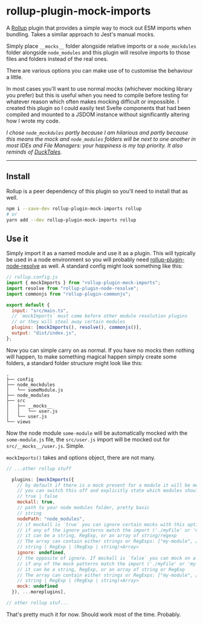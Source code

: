 # rollup-plugin-mock-imports

A [Rollup](www.rollupjs.org) plugin that provides a simple way to mock out ESM imports when bundling. Takes a similar approach to Jest's manual mocks.

Simply place `__mocks__` folder alongside relative imports or a `node_mockdules` folder alongside `node_modules` and this plugin will resolve imports to those files and folders instead of the real ones.

There are various options you can make use of to customise the behaviour a little.

In most cases you'll want to use normal mocks (whichever mocking library you prefer) but this is useful when you need to compile before testing for whatever reason which often makes mocking difficult or impossible. I created this plugin so I could easily test Svelte components that had been compiled and mounted to a JSDOM instance without significantly altering how I wrote my code.

_I chose `node_mockdules` partly because I am hilarious and partly because this means the mock and `node_modules` folders will be next to one another in most IDEs and File Managers: your happiness is my top priority. It also reminds of [DuckTales](https://en.wikipedia.org/wiki/DuckTales)._

---

## Install

Rollup is a peer dependency of this plugin so you'll need to install that as well.

```bash
npm i --save-dev rollup-plugin-mock-imports rollup
# or
yarn add --dev rollup-plugin-mock-imports rollup
```

## Use it

Simply import it as a named module and use it as a plugin. This will typically be used in a node environment so you will probably need [rollup-plugin-node-resolve](https://github.com/rollup/rollup-plugin-node-resolve) as well. A standard config might look something like this:

```js
// rollup.config.js
import { mockImports } from "rollup-plugin-mock-imports";
import resolve from "rollup-plugin-node-resolve";
import commonjs from "rollup-plugin-commonjs";

export default {
  input: "src/main.ts",
  // `mockImports` must come before other module resolution plugins
  // or they will steal away certain modules
  plugins: [mockImports(), resolve(), commonjs()],
  output: "dist/index.js",
};
```

Now you can simple carry on as normal. If you have no mocks then nothing will happen, to make something magical happen simply create some folders, a standard folder structure might look like this:

```
.
├── config
├── node_mockdules
│   └── someModule.js
├── node_modules
├── src
│   ├── __mocks__
│   │   └── user.js
│   └── user.js
└── views
```

Now the node module `some-module` will be automatically mocked with the `some-module.js` file, the `src/user.js` import will be mocked out for `src/__mocks__/user.js`. Simple.

`mockImports()` takes and options object, there are not many.

```js
// ...other rollup stuff

  plugins: [mockImports({
    // by default if there is a mock present for a module it will be mocked.
    // you can switch this off and explicitly state which modules should be mocked.
    // true | false
    mockall: true,
    // path to your node modules folder, pretty basic
    // string
    nodePath: "node_modules",
    // if mockall is `true` you can ignore certain mocks with this option.
    // if any of the ignore patterns match the import ('./myFile' or 'my-module') it will not be mocked even if one is present
    // it can be a string, RegExp, or an array of string/regexp
    // The array can contain either strings or RegExps: ["my-module", /something.+/] is fine
    // string | RegExp | (RegExp | string)<Array>
    ignore: undefined,
    // the opposite of ignore. If mockall is `false` you can mock on a cases by case basis.
    // if any of the mock patterns match the import ('./myFile' or 'my-module') it will be mocked if one is present
    // it can be a string, RegExp, or an array of string or RegExp
    // The array can contain either strings or RegExps: ["my-module", /something.+/] is fine
    // string | RegExp | (RegExp | string)<Array>
    mock: undefined
  }), ...moreplugins],

// other rollup stuf...
```

That's pretty much it for now. Should work most of the time. Probably.
